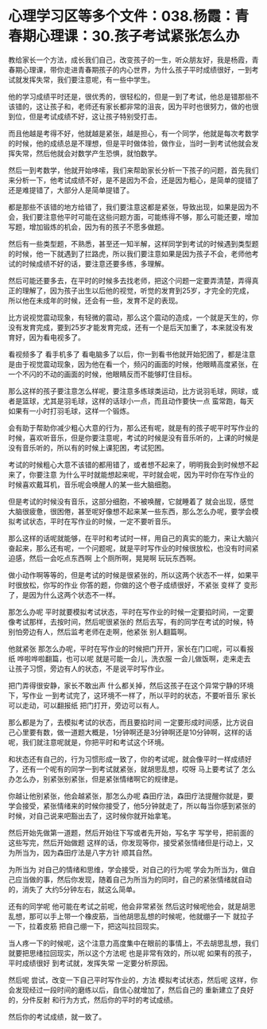 # 心理学习区等多个文件：038.杨霞：青春期心理课：30.孩子考试紧张怎么办

教给家长一个方法，成长我们自己，改变孩子的一生，听众朋友好，我是杨霞，青春期心理课，带你走进青春期孩子的内心世界，为什么孩子平时成绩很好，一到考试就发挥失常，我们要注意呢，有一些中学生。

他的学习成绩平时还是，很优秀的，很轻松的，但是一到了考试，他总是错那些不该错的，这让孩子和，老师还有家长都非常的沮丧，因为平时也很努力，做的也很到位，但是考试成绩不好，这让孩子特别受打击。

而且他越是考得不好，他就越是紧张，越是担心，有一个同学，他就是每次考数学的时候，他的成绩总是不理想，但是平时做体验，做作业，当时一到考试他就会发挥失常，然后他就会对数学产生恐惧，就怕数学。

然后一到考数学，他就开始哆嗦，我们来帮助家长分析一下孩子的问题，首先我们来分析一下，他考试成绩不好，是不是因为不会，还是因为粗心，是简单的提错了还是难提错了，大部分人是简单提错了。

都是那些不该错的地方给错了，我们要注意这都是紧张，导致出现，如果是因为不会，我们要注意他平时可能在这些问题方面，可能练得不够，那么可能还要，增加写题，增加锻炼的机会，因为有的孩子不愿多做题。

然后有一些类型题，不熟悉，甚至还一知半解，这样同学到考试的时候遇到类型题的时候，他一下就遇到了拦路虎，所以我们要注意如果是因为孩子不会，老师他考试的时候成绩不好的话，要注意还要多练，多理解。

然后可能还要多去，在平时的时候多去找老师，把这个问题一定要弄清楚，弄得真正的理解了，因为孩子出生以后他的视觉，听觉的发育到25岁，才完全的完成，所以他在未成年的时候，还会有一些，发育不足的表现。

比方说视觉震动现象，有轻微的震动，那么这个震动的造成，一个就是天生的，你没有发育完成，要到25岁才能发育完成，还有一个是后天加重了，本来就没有发育好，因为看电视多了。

看视频多了 看手机多了 看电脑多了以后，你一到看书他就开始犯困了，都是注意是由于视觉震动现象，因为他在看一个，频闪的画面的时候，他眼睛高度紧张，在一个不闪的不动的画面的时候，他眼睛反而不能够盯住目标。

那么这样的孩子要注意怎么样呢，要注意多练球类运动，比方说羽毛球，网球，或者是篮球，尤其是羽毛球，这样的话球小一点，而且动作要快一点 蛮常跑，每天如果有一小时打羽毛球，这样一个锻炼。

会有助于帮助你减少粗心大意的行为，那么还有呢，就是有的孩子呢平时写作业的时候，喜欢听音乐，但是你要注意呢，考试的时候是没有音乐听的，上课的时候是没有音乐听的，所以有的时候上课犯困，考试犯困。

考试的时候粗心大意不该错的都用错了，或者想不起来了，明明我会到时候想不起来了，你要注意 为什么平时就能想起来呢，平时就会呢，因为平时你在写作业的时候喜欢戴耳机，音乐呢会唤醒人的某一些大脑细胞。

但是考试的时候没有音乐，这部分细胞，不被唤醒，它就睡着了 就会出现，感觉大脑很疲惫，很困倦，甚至呢好像想不起来某一些东西，那么怎么办呢，要学会模拟考试状态，平时在写作业的时候，一定不要听音乐。

那么这样的话呢就能够，在平时和考试时一样，用自己的真实的能力，来让大脑兴奋起来，那么还有呢，一个问题呢，就是平时写作业的时候很放松，也没有时间紧迫感，然后一会吃点东西啊 上个厕所啊，晃晃啊 玩玩东西啊。

做小动作啊等等的，但是考试的时候是很紧张的，所以这两个状态不一样，如果平时很放松，你写的作业 你答的题，你做的这个卷子成绩很好，不紧张 变样了 变形了，是因为什么这两个状态不一样。

那怎么办呢 平时就要模拟考试状态，平时在写作业的时候一定要掐时间，一定要像考试那样，去按时间，然后呢很紧张的 然后去写，有的同学在考试的时候，特别怕旁边有人，然后监考老师在走啊，他紧张 别人翻篇啊。

他就紧张 那怎么办呢，平时在写作业的时候把门开开，家长在门口呢，可以看报纸 哗啦哗啦翻篇，也可以呢 就是可能一会儿，洗衣服 一会儿做饭啊，走来走去 让孩子习惯，旁边有人的状态，不是说平时写作业。

把门弄得很安静，家长不敢出声 什么都关掉，然后这孩子在这个异常宁静的环境下，写作业 一到考试完了，这环境不一样了，所以平时的状态，不要听音乐 家长可以走动，可以翻报纸 把门打开，旁边可以有人。

那么都是为了，去模拟考试的状态，而且要掐时间 一定要形成时间感，比方说自己心里要有数，做一道题大概是，1分钟啊还是3分钟啊还是10分钟啊，这样的话呢，我们就注意呢就是，你把平时和考试这个环境。

和状态还有自己的，行为习惯形成一致了，你的考试呢，就会像平时一样成绩好了，还有一个呢有的同学一到考试就紧张，就胡思乱想，哎呀 马上要考试了 怎么办怎么办，别紧张别紧张，但是紧张情绪啊它的规律是。

你越让他别紧张，他会越紧张，那怎么办呢 森田疗法，森田疗法提醒你就是，要学会接受，紧张情绪来的时候你接受了，他5分钟就走了，所以每当你感到紧张的时候，对自己说来吧豁出去了，这时候你就开始拿笔。

然后开始先做第一道题，然后开始往下写或者先开始，写名字 写学号，把前面的这些写完，然后开始做题 这样的话，你发现等你，接受紧张情绪但是行动上，又为所当为，因为森田疗法是八字方针 顺其自然。

为所当为 对自己的情绪和思维，学会接受，对自己的行为呢 学会为所当为，做自己应当做的事，然后你发现，随着自己为所当为的同时，自己的紧张情绪就自动的，消失了 大约5分钟左右，就这么简单。

还有的同学呢 他可能在考试之前呢，他会非常紧张 然后这时候呢他会，就是胡思乱想，那可以手上带一个橡皮筋，当他胡思乱想的时候呢，他就绷子一下 就拉子一下，拉着皮筋 把自己绷一下，把这叫拉回现实。

当人疼一下的时候呢，这个注意力高度集中在眼前的事情上，不去胡思乱想，我们就要把思绪拉回现实，所以这个方法呢 也是非常有效的，所以呢 如果有的孩子，平时成绩很好 到考试就，发挥失常 一定要分析原因。

然后呢 尝试，改变一下自己平时写作业的，方法 模拟考试状态，然后呢 这样，你会发现经过一段时间的磨练以后，自信心就增加了，然后自己的 重新建立了良好的，分件反射 和行为方式，然后你的平时的考试成绩。

然后你的考试成绩，就一致了。